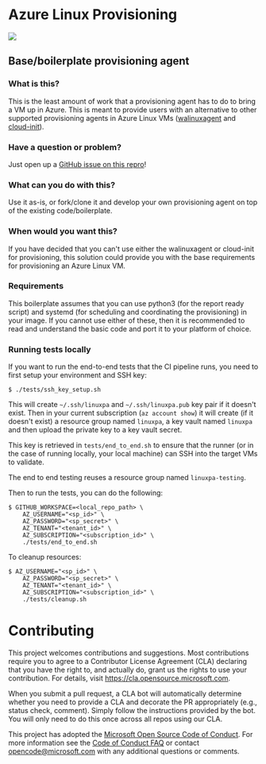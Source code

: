 # Azure Linux Provisioning

![](https://github.com/Azure/linux-provisioning/workflows/Base%20provisioning%20agent/badge.svg)

## Base/boilerplate provisioning agent

### What is this?

This is the least amount of work that a provisioning agent has to do to bring a VM up in Azure. This is meant to provide users with an alternative to other supported provisioning agents in Azure Linux VMs ([walinuxagent](https://github.com/Azure/WALinuxAgent) and [cloud-init](https://github.com/canonical/cloud-init)).

### Have a question or problem?

Just open up a [GitHub issue on this repro](https://github.com/Azure/linux-provisioning/issues)!

### What can you do with this?

Use it as-is, or fork/clone it and develop your own provisioning agent on top of the existing code/boilerplate.

### When would you want this?

If you have decided that you can't use either the walinuxagent or cloud-init for provisioning, this solution could provide you with the base requirements for provisioning an Azure Linux VM.

### Requirements

This boilerplate assumes that you can use python3 (for the report ready script) and systemd (for scheduling and coordinating the provisioning) in your image. If you cannot use either of these, then it is recommended to read and understand the basic code and port it to your platform of choice.

### Running tests locally

If you want to run the end-to-end tests that the CI pipeline runs, you need to first setup your environment and SSH key:

```
$ ./tests/ssh_key_setup.sh
```

This will create `~/.ssh/linuxpa` and `~/.ssh/linuxpa.pub` key pair if it doesn't exist. Then in your current subscription (`az account show`) it will create (if it doesn't exist) a resource group named `linuxpa`, a key vault named `linuxpa` and then upload the private key to a key vault secret.

This key is retrieved in `tests/end_to_end.sh` to ensure that the runner (or in the case of running locally, your local machine) can SSH into the target VMs to validate.

The end to end testing reuses a resource group named `linuxpa-testing`.

Then to run the tests, you can do the following:

```
$ GITHUB_WORKSPACE=<local_repo_path> \
    AZ_USERNAME="<sp_id>" \
    AZ_PASSWORD="<sp_secret>" \
    AZ_TENANT="<tenant_id>" \
    AZ_SUBSCRIPTION="<subscription_id>" \
    ./tests/end_to_end.sh
```

To cleanup resources:

```
$ AZ_USERNAME="<sp_id>" \
    AZ_PASSWORD="<sp_secret>" \
    AZ_TENANT="<tenant_id>" \
    AZ_SUBSCRIPTION="<subscription_id>" \
    ./tests/cleanup.sh
```

# Contributing

This project welcomes contributions and suggestions.  Most contributions require you to agree to a
Contributor License Agreement (CLA) declaring that you have the right to, and actually do, grant us
the rights to use your contribution. For details, visit https://cla.opensource.microsoft.com.

When you submit a pull request, a CLA bot will automatically determine whether you need to provide
a CLA and decorate the PR appropriately (e.g., status check, comment). Simply follow the instructions
provided by the bot. You will only need to do this once across all repos using our CLA.

This project has adopted the [Microsoft Open Source Code of Conduct](https://opensource.microsoft.com/codeofconduct/).
For more information see the [Code of Conduct FAQ](https://opensource.microsoft.com/codeofconduct/faq/) or
contact [opencode@microsoft.com](mailto:opencode@microsoft.com) with any additional questions or comments.
